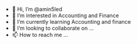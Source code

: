 - 👋 Hi, I’m @amin5led
- 👀 I’m interested in Accounting and Finance 
- 🌱 I’m currently learning Accounting and finance
- 💞️ I’m looking to collaborate on ...
- 📫 How to reach me ...

<!---
amin5led/amin5led is a ✨ special ✨ repository because its `README.md` (this file) appears on your GitHub profile.
You can click the Preview link to take a look at your changes.
--->
